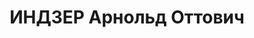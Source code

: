 ---
title: ИНДЗЕР Арнольд Оттович
description: "Род. в 1901, член ВКП(б) с 1918. Полковник, командир 13-й авиадесантной\
  \ бригады Киевского ВО \n  Арестован 19.09.1937. Приговор: ВК ВС СССР, 26.12.1937\
  \ – ВМН. Расстрелян 1937. \n  Реабилитирован 11.02.1958"
---